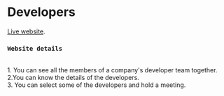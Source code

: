 # Developers  

 [Live website](https://developer-k17h02.netlify.app/).





### `Website details`
<br>
 1. You can see all the members of a company's developer team together.
 <br>
 2.You can know the details of the developers.
 <br>
 3. You can select some of the developers and hold a meeting.

